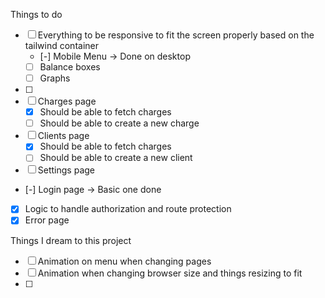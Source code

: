 Things to do

- [ ] Everything to be responsive to fit the screen properly based on the tailwind container
  - [-] Mobile Menu -> Done on desktop
  - [ ] Balance boxes
  - [ ] Graphs
- [ ]
- [ ] Charges page
  - [x] Should be able to fetch charges
  - [ ] Should be able to create a new charge
- [ ] Clients page
  - [x] Should be able to fetch charges
  - [ ] Should be able to create a new client
- [ ] Settings page
- [-] Login page -> Basic one done
- [x] Logic to handle authorization and route protection
- [x] Error page

Things I dream to this project

- [ ] Animation on menu when changing pages
- [ ] Animation when changing browser size and things resizing to fit
- [ ]
